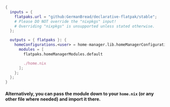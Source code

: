 ```nix
{
  inputs = {
    flatpaks.url = "github:GermanBread/declarative-flatpak/stable";
    # Please DO NOT override the "nixpkgs" input!
    # Overriding "nixpkgs" is unsupported unless stated otherwise.
  };

  outputs = { flatpaks }: {
    homeConfigurations.<user> = home-manager.lib.homeManagerConfiguration {
      modules = [
        flatpaks.homeManagerModules.default

        ./home.nix
      ];
    };
  };
}
```

#### Alternatively, you can pass the module down to your `home.nix` (or any other file where needed) and import it there.